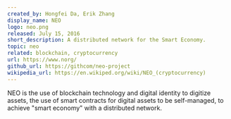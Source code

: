 ```yaml
---
created_by: Hongfei Da, Erik Zhang
display_name: NEO
logo: neo.png
released: July 15, 2016
short_description: A distributed network for the Smart Economy.
topic: neo
related: blockchain, cryptocurrency
url: https://www.norg/
github_url: https://githcom/neo-project
wikipedia_url: https://en.wikiped.org/wiki/NEO_(cryptocurrency)
---
```

NEO is the use of blockchain technology and digital identity to digitize assets, the use of smart contracts for digital assets to be self-managed, to achieve "smart economy" with a distributed network.